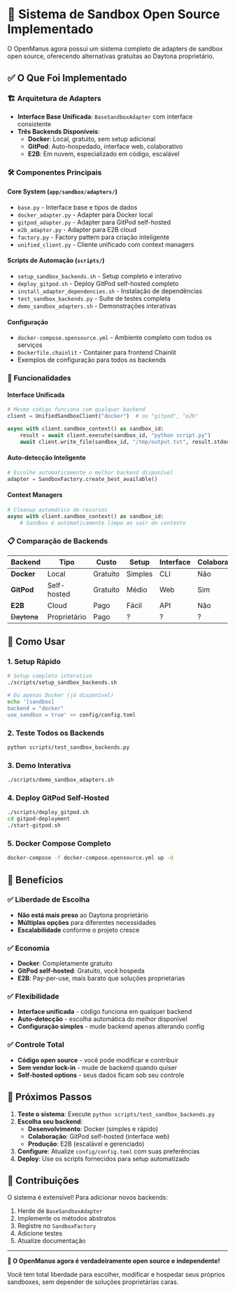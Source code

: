 # 🎉 Sistema de Sandbox Open Source Implementado

O OpenManus agora possui um sistema completo de adapters de sandbox open source, oferecendo alternativas gratuitas ao Daytona proprietário.

## ✅ O Que Foi Implementado

### 🏗️ Arquitetura de Adapters

- **Interface Base Unificada**: `BaseSandboxAdapter` com interface consistente
- **Três Backends Disponíveis**:
  - **Docker**: Local, gratuito, sem setup adicional
  - **GitPod**: Auto-hospedado, interface web, colaborativo
  - **E2B**: Em nuvem, especializado em código, escalável

### 🛠️ Componentes Principais

#### Core System (`app/sandbox/adapters/`)

- `base.py` - Interface base e tipos de dados
- `docker_adapter.py` - Adapter para Docker local
- `gitpod_adapter.py` - Adapter para GitPod self-hosted
- `e2b_adapter.py` - Adapter para E2B cloud
- `factory.py` - Factory pattern para criação inteligente
- `unified_client.py` - Cliente unificado com context managers

#### Scripts de Automação (`scripts/`)

- `setup_sandbox_backends.sh` - Setup completo e interativo
- `deploy_gitpod.sh` - Deploy GitPod self-hosted completo
- `install_adapter_dependencies.sh` - Instalação de dependências
- `test_sandbox_backends.py` - Suite de testes completa
- `demo_sandbox_adapters.sh` - Demonstrações interativas

#### Configuração

- `docker-compose.opensource.yml` - Ambiente completo com todos os serviços
- `Dockerfile.chainlit` - Container para frontend Chainlit
- Exemplos de configuração para todos os backends

### 🎯 Funcionalidades

#### Interface Unificada

```python
# Mesmo código funciona com qualquer backend
client = UnifiedSandboxClient("docker")  # ou "gitpod", "e2b"

async with client.sandbox_context() as sandbox_id:
    result = await client.execute(sandbox_id, "python script.py")
    await client.write_file(sandbox_id, "/tmp/output.txt", result.stdout)
```

#### Auto-detecção Inteligente

```python
# Escolhe automaticamente o melhor backend disponível
adapter = SandboxFactory.create_best_available()
```

#### Context Managers

```python
# Cleanup automático de recursos
async with client.sandbox_context() as sandbox_id:
    # Sandbox é automaticamente limpo ao sair do contexto
```

### 📋 Comparação de Backends

| Backend | Tipo | Custo | Setup | Interface | Colaboração |
|---------|------|-------|-------|-----------|-------------|
| **Docker** | Local | Gratuito | Simples | CLI | Não |
| **GitPod** | Self-hosted | Gratuito | Médio | Web | Sim |
| **E2B** | Cloud | Pago | Fácil | API | Não |
| ~~Daytona~~ | Proprietário | Pago | ? | ? | ? |

## 🚀 Como Usar

### 1. Setup Rápido

```bash
# Setup completo interativo
./scripts/setup_sandbox_backends.sh

# Ou apenas Docker (já disponível)
echo '[sandbox]
backend = "docker"
use_sandbox = true' >> config/config.toml
```

### 2. Teste Todos os Backends

```bash
python scripts/test_sandbox_backends.py
```

### 3. Demo Interativa

```bash
./scripts/demo_sandbox_adapters.sh
```

### 4. Deploy GitPod Self-Hosted

```bash
./scripts/deploy_gitpod.sh
cd gitpod-deployment
./start-gitpod.sh
```

### 5. Docker Compose Completo

```bash
docker-compose -f docker-compose.opensource.yml up -d
```

## 🎯 Benefícios

### ✅ Liberdade de Escolha

- **Não está mais preso** ao Daytona proprietário
- **Múltiplas opções** para diferentes necessidades
- **Escalabilidade** conforme o projeto cresce

### ✅ Economia

- **Docker**: Completamente gratuito
- **GitPod self-hosted**: Gratuito, você hospeda
- **E2B**: Pay-per-use, mais barato que soluções proprietárias

### ✅ Flexibilidade

- **Interface unificada** - código funciona em qualquer backend
- **Auto-detecção** - escolha automática do melhor disponível
- **Configuração simples** - mude backend apenas alterando config

### ✅ Controle Total

- **Código open source** - você pode modificar e contribuir
- **Sem vendor lock-in** - mude de backend quando quiser
- **Self-hosted options** - seus dados ficam sob seu controle

## 📖 Próximos Passos

1. **Teste o sistema**: Execute `python scripts/test_sandbox_backends.py`
2. **Escolha seu backend**:
   - **Desenvolvimento**: Docker (simples e rápido)
   - **Colaboração**: GitPod self-hosted (interface web)
   - **Produção**: E2B (escalável e gerenciado)
3. **Configure**: Atualize `config/config.toml` com suas preferências
4. **Deploy**: Use os scripts fornecidos para setup automatizado

## 🤝 Contribuições

O sistema é extensível! Para adicionar novos backends:

1. Herde de `BaseSandboxAdapter`
2. Implemente os métodos abstratos
3. Registre no `SandboxFactory`
4. Adicione testes
5. Atualize documentação

---

**🎉 O OpenManus agora é verdadeiramente open source e independente!**

Você tem total liberdade para escolher, modificar e hospedar seus próprios sandboxes, sem depender de soluções proprietárias caras.
